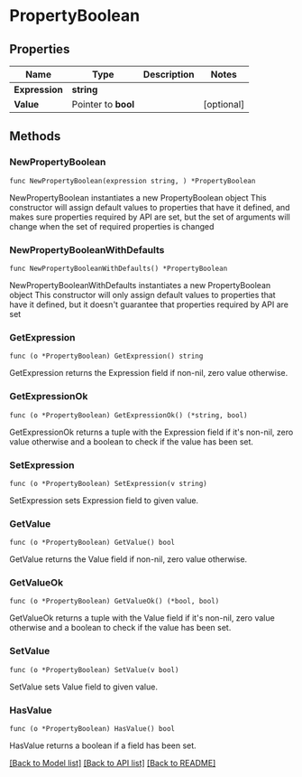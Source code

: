 # PropertyBoolean

## Properties

Name | Type | Description | Notes
------------ | ------------- | ------------- | -------------
**Expression** | **string** |  | 
**Value** | Pointer to **bool** |  | [optional] 

## Methods

### NewPropertyBoolean

`func NewPropertyBoolean(expression string, ) *PropertyBoolean`

NewPropertyBoolean instantiates a new PropertyBoolean object
This constructor will assign default values to properties that have it defined,
and makes sure properties required by API are set, but the set of arguments
will change when the set of required properties is changed

### NewPropertyBooleanWithDefaults

`func NewPropertyBooleanWithDefaults() *PropertyBoolean`

NewPropertyBooleanWithDefaults instantiates a new PropertyBoolean object
This constructor will only assign default values to properties that have it defined,
but it doesn't guarantee that properties required by API are set

### GetExpression

`func (o *PropertyBoolean) GetExpression() string`

GetExpression returns the Expression field if non-nil, zero value otherwise.

### GetExpressionOk

`func (o *PropertyBoolean) GetExpressionOk() (*string, bool)`

GetExpressionOk returns a tuple with the Expression field if it's non-nil, zero value otherwise
and a boolean to check if the value has been set.

### SetExpression

`func (o *PropertyBoolean) SetExpression(v string)`

SetExpression sets Expression field to given value.


### GetValue

`func (o *PropertyBoolean) GetValue() bool`

GetValue returns the Value field if non-nil, zero value otherwise.

### GetValueOk

`func (o *PropertyBoolean) GetValueOk() (*bool, bool)`

GetValueOk returns a tuple with the Value field if it's non-nil, zero value otherwise
and a boolean to check if the value has been set.

### SetValue

`func (o *PropertyBoolean) SetValue(v bool)`

SetValue sets Value field to given value.

### HasValue

`func (o *PropertyBoolean) HasValue() bool`

HasValue returns a boolean if a field has been set.


[[Back to Model list]](../README.md#documentation-for-models) [[Back to API list]](../README.md#documentation-for-api-endpoints) [[Back to README]](../README.md)


